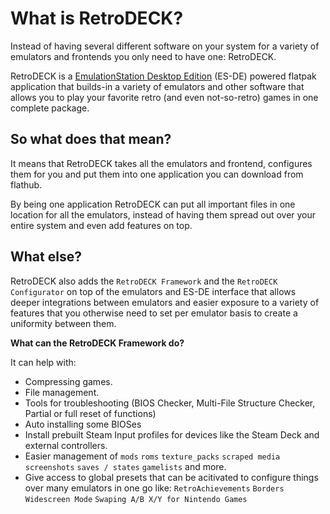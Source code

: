 

# What is RetroDECK?

Instead of having several different software on your system for a variety of emulators and frontends you only need to have one: RetroDECK.

RetroDECK is a [EmulationStation Desktop Edition](https://es-de.org) (ES-DE) powered flatpak application that builds-in a variety of emulators and other software that allows you to play your favorite retro (and even not-so-retro) games in one complete package.

## So what does that mean?
It means that RetroDECK takes all the emulators and frontend, configures them for you and put them into one application you can download from flathub.

By being one application RetroDECK can put all important files in one location  for all the emulators, instead of having them spread out over your entire system and even add features on top.

## What else?
RetroDECK also adds the `RetroDECK Framework` and the `RetroDECK Configurator` on top of the emulators and ES-DE interface that allows deeper integrations between emulators and easier exposure to a variety of features that you otherwise need to set per emulator basis to create a uniformity between them.

**What can the RetroDECK Framework do?**

It can help with:

- Compressing games.
- File management.
- Tools for troubleshooting (BIOS Checker, Multi-File Structure Checker, Partial or full reset of functions)
- Auto installing some BIOSes
- Install prebuilt Steam Input profiles for devices like the Steam Deck and external controllers.
- Easier management of `mods` `roms` `texture_packs` `scraped media` `screenshots` `saves / states` `gamelists` and more.
- Give access to global presets that can be acitivated to configure things over many emulators in one go like: `RetroAchievements`
  `Borders` `Widescreen Mode` `Swaping A/B X/Y for Nintendo Games`
